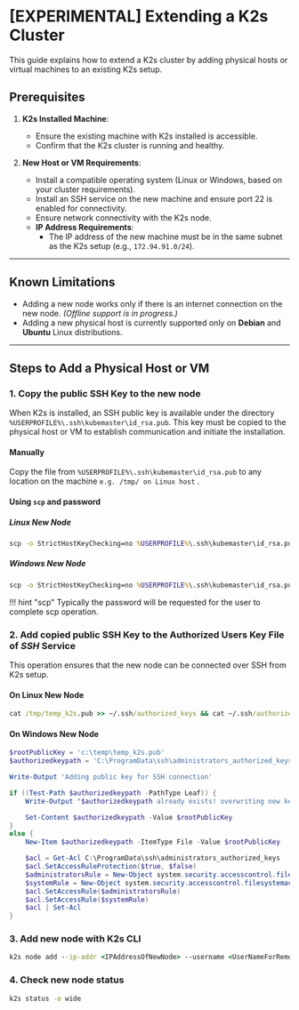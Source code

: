 <!--
SPDX-FileCopyrightText: © 2024 Siemens Healthineers AG
SPDX-License-Identifier: MIT
-->

# [EXPERIMENTAL] Extending a K2s Cluster

This guide explains how to extend a K2s cluster by adding physical hosts or virtual machines to an existing K2s setup.

## Prerequisites

1. **K2s Installed Machine**:
   - Ensure the existing machine with K2s installed is accessible.
   - Confirm that the K2s cluster is running and healthy.

2. **New Host or VM Requirements**:
   - Install a compatible operating system (Linux or Windows, based on your cluster requirements).
   - Install an SSH service on the new machine and ensure port 22 is enabled for connectivity.
   - Ensure network connectivity with the K2s node.
   - **IP Address Requirements**:
     - The IP address of the new machine must be in the same subnet as the K2s setup (e.g., `172.94.91.0/24`).

---

## Known Limitations

- Adding a new node works only if there is an internet connection on the new node. *(Offline support is in progress.)*
- Adding a new physical host is currently supported only on **Debian** and **Ubuntu** Linux distributions.

---

## Steps to Add a Physical Host or VM

### 1. Copy the public SSH Key to the new node

When K2s is installed, an SSH public key is available under the directory `%USERPROFILE%\.ssh\kubemaster\id_rsa.pub`.
This key must be copied to the physical host or VM to establish communication and initiate the installation.

#### Manually

Copy the file from `%USERPROFILE%\.ssh\kubemaster\id_rsa.pub` to any location on the machine `e.g. /tmp/ on Linux host` .

#### Using `scp` and password

##### Linux New Node

```cmd
scp -o StrictHostKeyChecking=no %USERPROFILE%\.ssh\kubemaster\id_rsa.pub  <usernameOfNode>@<IpAddressOfNode>:/tmp/temp_k2s.pub
```

##### Windows New Node

```cmd
scp -o StrictHostKeyChecking=no %USERPROFILE%\.ssh\kubemaster\id_rsa.pub  <usernameOfNode>@<IpAddressOfNode>:c:\\temp\\temp_k2s.pub
```

!!! hint "scp"
    Typically the password will be requested for the user to complete scp operation.

### 2. Add copied public SSH Key to the Authorized Users Key File of *SSH* Service

This operation ensures that the new node can be connected over SSH from K2s setup.

#### On Linux New Node

```cmd
cat /tmp/temp_k2s.pub >> ~/.ssh/authorized_keys && cat ~/.ssh/authorized_keys
```

#### On Windows New Node

```powershell
$rootPublicKey = 'c:\temp\temp_k2s.pub'
$authorizedkeypath = 'C:\ProgramData\ssh\administrators_authorized_keys'

Write-Output 'Adding public key for SSH connection'

if ((Test-Path $authorizedkeypath -PathType Leaf)) {
    Write-Output "$authorizedkeypath already exists! overwriting new key"

    Set-Content $authorizedkeypath -Value $rootPublicKey
}
else {
    New-Item $authorizedkeypath -ItemType File -Value $rootPublicKey

    $acl = Get-Acl C:\ProgramData\ssh\administrators_authorized_keys
    $acl.SetAccessRuleProtection($true, $false)
    $administratorsRule = New-Object system.security.accesscontrol.filesystemaccessrule('Administrators', 'FullControl', 'Allow')
    $systemRule = New-Object system.security.accesscontrol.filesystemaccessrule('SYSTEM', 'FullControl', 'Allow')
    $acl.SetAccessRule($administratorsRule)
    $acl.SetAccessRule($systemRule)
    $acl | Set-Acl
}
```

### 3. Add new node with K2s CLI

```cmd
k2s node add --ip-addr <IPAddressOfNewNode> --username <UserNameForRemoteConnection>
```

### 4. Check new node status

```cmd
k2s status -o wide
```
